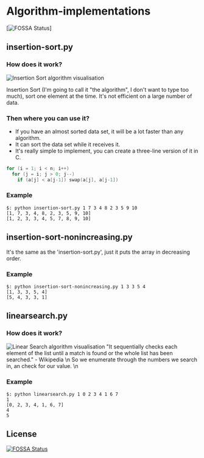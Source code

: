 # Algorithm-implementations 
[![FOSSA Status](https://app.fossa.io/api/projects/git%2Bgithub.com%2Fthegergo02%2FAlgorithm-implementations.svg?type=shield)]

## insertion-sort.py
### How does it work?
![Insertion Sort algorithm visualisation](https://upload.wikimedia.org/wikipedia/commons/4/42/Insertion_sort.gif)

Insertion Sort (I'm going to call it "the algorithm", I don't want to type too much), sort one element at the time. It's not efficient on a large number of data.
### Then where you can use it?
* If you have an almost sorted data set, it will be a lot faster than any algorithm.
* It can sort the data set while it receives it.
* It's really simple to implement, you can create a three-line version of it in C.

```c
for (i = 1; i < n; i++)
  for (j = i; j > 0; j--)
    if (a[j] < a[j-1]) swap(a[j], a[j-1])
```
### Example
```
$: python insertion-sort.py 1 7 3 4 8 2 3 5 9 10 
[1, 7, 3, 4, 8, 2, 3, 5, 9, 10]
[1, 2, 3, 3, 4, 5, 7, 8, 9, 10]
```
##  insertion-sort-nonincreasing.py
It's the same as the 'insertion-sort.py', just it puts the array in decreasing order.
### Example
```
$: python insertion-sort-nonincreasing.py 1 3 3 5 4
[1, 3, 3, 5, 4]
[5, 4, 3, 3, 1]
```
## linearsearch.py
### How does it work?
![Linear Search algorithm visualisation](https://i.imgur.com/ltmrpQg.png)
"It sequentially checks each element of the list until a match is found or the whole list has been searched." - Wikipedia \n
So we enumerate through the numbers we search in, an check for our value. \n
### Example
```
$: python linearsearch.py 1 0 2 3 4 1 6 7
1
[0, 2, 3, 4, 1, 6, 7]
4
5
```

## License
[![FOSSA Status](https://app.fossa.io/api/projects/git%2Bgithub.com%2Fthegergo02%2FAlgorithm-implementations.svg?type=large)](https://app.fossa.io/projects/git%2Bgithub.com%2Fthegergo02%2FAlgorithm-implementations?ref=badge_large)